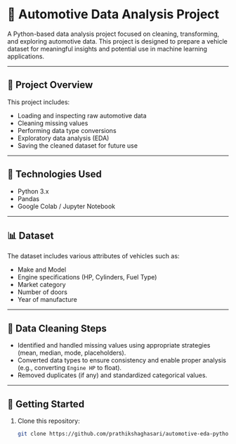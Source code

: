 # 🚗 Automotive Data Analysis Project

A Python-based data analysis project focused on cleaning, transforming, and exploring automotive data. This project is designed to prepare a vehicle dataset for meaningful insights and potential use in machine learning applications.

---

## 📂 Project Overview

This project includes:

- Loading and inspecting raw automotive data
- Cleaning missing values
- Performing data type conversions
- Exploratory data analysis (EDA)
- Saving the cleaned dataset for future use

---

## 🧰 Technologies Used

- Python 3.x
- Pandas
- Google Colab / Jupyter Notebook

---

## 📊 Dataset

The dataset includes various attributes of vehicles such as:
- Make and Model
- Engine specifications (HP, Cylinders, Fuel Type)
- Market category
- Number of doors
- Year of manufacture

---

## 🔧 Data Cleaning Steps

- Identified and handled missing values using appropriate strategies (mean, median, mode, placeholders).
- Converted data types to ensure consistency and enable proper analysis (e.g., converting `Engine HP` to float).
- Removed duplicates (if any) and standardized categorical values.

---

## 🚀 Getting Started

1. Clone this repository:
   ```bash
   git clone https://github.com/prathikshaghasari/automotive-eda-python.git
